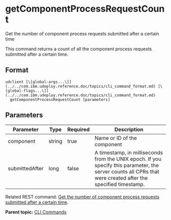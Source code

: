 # getComponentProcessRequestCount

Get the number of component process requests submitted after a certain time

This command returns a count of all the component process requests submitted after a certain time.

## Format

```
udclient [\[global-args...\]](../../com.ibm.udeploy.reference.doc/topics/cli_command_format.md) [\[global-flags...\]](../../com.ibm.udeploy.reference.doc/topics/cli_command_format.md)
  getComponentProcessRequestCount [parameters]
```

## Parameters

|Parameter|Type|Required|Description|
|---------|----|--------|-----------|
|component|string|true|Name or ID of the component|
|submittedAfter|long|false|A timestamp, in milliseconds from the UNIX epoch. If you specify this parameter, the server counts all CPRs that were created after the specified timestamp.|

Related REST command: [Get the number of component process requests submitted after a certain time](rest_cli_componentprocessrequest_count_get.md).

**Parent topic:** [CLI Commands](../../com.ibm.udeploy.reference.doc/topics/cli_commands.md)

